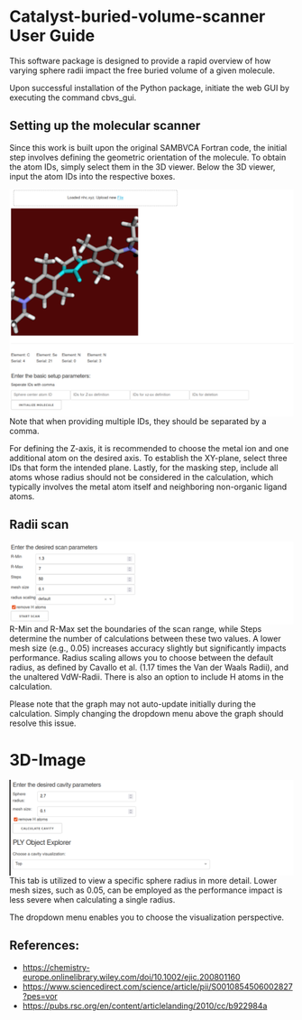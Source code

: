 # Catalyst-buried-volume-scanner User Guide

This software package is designed to provide a rapid overview of how varying sphere radii impact the free buried volume of a given molecule.

Upon successful installation of the Python package, initiate the web GUI by executing the command cbvs_gui.

## Setting up the molecular scanner

Since this work is built upon the original SAMBVCA Fortran code, the initial step involves defining the geometric orientation of the molecule. To obtain the atom IDs, simply select them in the 3D viewer. Below the 3D viewer, input the atom IDs into the respective boxes.

<img src="https://github.com/GwydionJon/catalyst-buried-volume-scanner/blob/main/docs/source/pictures/first_page.png?raw=true"
          style="float: left; margin-right: 10px;" />

Note that when providing multiple IDs, they should be separated by a comma.

For defining the Z-axis, it is recommended to choose the metal ion and one additional atom on the desired axis. To establish the XY-plane, select three IDs that form the intended plane. Lastly, for the masking step, include all atoms whose radius should not be considered in the calculation, which typically involves the metal atom itself and neighboring non-organic ligand atoms.

## Radii scan

<img src="https://github.com/GwydionJon/catalyst-buried-volume-scanner/blob/main/docs/source/pictures/second_page.png?raw=true"
          style="float: left; margin-right: 10px;" />

R-Min and R-Max set the boundaries of the scan range, while Steps determine the number of calculations between these two values. A lower mesh size (e.g., 0.05) increases accuracy slightly but significantly impacts performance. Radius scaling allows you to choose between the default radius, as defined by Cavallo et al. (1.17 times the Van der Waals Radii), and the unaltered VdW-Radii. There is also an option to include H atoms in the calculation.

Please note that the graph may not auto-update initially during the calculation. Simply changing the dropdown menu above the graph should resolve this issue.

# 3D-Image

<img src="https://github.com/GwydionJon/catalyst-buried-volume-scanner/blob/main/docs/source/pictures/third_page.png?raw=true"
          style="float: left; margin-right: 10px;" />

This tab is utilized to view a specific sphere radius in more detail. Lower mesh sizes, such as 0.05, can be employed as the performance impact is less severe when calculating a single radius.

The dropdown menu enables you to choose the visualization perspective.

## References:

- https://chemistry-europe.onlinelibrary.wiley.com/doi/10.1002/ejic.200801160
- https://www.sciencedirect.com/science/article/pii/S0010854506002827?pes=vor
- https://pubs.rsc.org/en/content/articlelanding/2010/cc/b922984a
